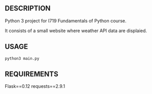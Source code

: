 DESCRIPTION
------------

Python 3 project for I719 Fundamentals of Python course.

It consists of a small website where weather API data are displaied.


USAGE
-----

`python3 main.py`


REQUIREMENTS
-----

Flask==0.12
requests==2.9.1
